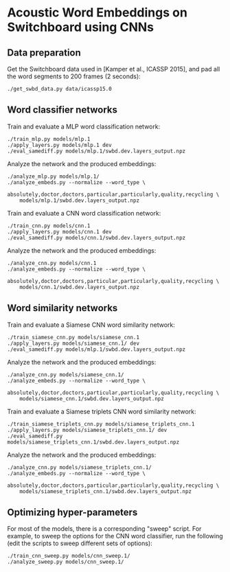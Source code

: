 Acoustic Word Embeddings on Switchboard using CNNs
==================================================


Data preparation
----------------

Get the Switchboard data used in [Kamper et al., ICASSP 2015], and pad all the
word segments to 200 frames (2 seconds):

    ./get_swbd_data.py data/icassp15.0


Word classifier networks
------------------------

Train and evaluate a MLP word classification network:

    ./train_mlp.py models/mlp.1
    ./apply_layers.py models/mlp.1 dev
    ./eval_samediff.py models/mlp.1/swbd.dev.layers_output.npz

Analyze the network and the produced embeddings:
    
    ./analyze_mlp.py models/mlp.1/
    ./analyze_embeds.py --normalize --word_type \
        absolutely,doctor,doctors,particular,particularly,quality,recycling \
        models/mlp.1/swbd.dev.layers_output.npz

Train and evaluate a CNN word classification network:

    ./train_cnn.py models/cnn.1
    ./apply_layers.py models/cnn.1 dev
    ./eval_samediff.py models/cnn.1/swbd.dev.layers_output.npz

Analyze the network and the produced embeddings:

    ./analyze_cnn.py models/cnn.1
    ./analyze_embeds.py --normalize --word_type \
        absolutely,doctor,doctors,particular,particularly,quality,recycling \
        models/cnn.1/swbd.dev.layers_output.npz


Word similarity networks
------------------------

Train and evaluate a Siamese CNN word similarity network:

    ./train_siamese_cnn.py models/siamese_cnn.1
    ./apply_layers.py models/siamese_cnn.1/ dev
    ./eval_samediff.py models/mlp.1/swbd.dev.layers_output.npz

Analyze the network and the produced embeddings:
    
    ./analyze_cnn.py models/siamese_cnn.1/
    ./analyze_embeds.py --normalize --word_type \
        absolutely,doctor,doctors,particular,particularly,quality,recycling \
        models/siamese_cnn.1/swbd.dev.layers_output.npz

Train and evaluate a Siamese triplets CNN word similarity network:

    ./train_siamese_triplets_cnn.py models/siamese_triplets_cnn.1
    ./apply_layers.py models/siamese_triplets_cnn.1/ dev
    ./eval_samediff.py models/siamese_triplets_cnn.1/swbd.dev.layers_output.npz

Analyze the network and the produced embeddings:

    ./analyze_cnn.py models/siamese_triplets_cnn.1/
    ./analyze_embeds.py --normalize --word_type \
        absolutely,doctor,doctors,particular,particularly,quality,recycling \
        models/siamese_triplets_cnn.1/swbd.dev.layers_output.npz


Optimizing hyper-parameters
---------------------------

For most of the models, there is a corresponding "sweep" script. For example,
to sweep the options for the CNN word classifier, run the following (edit the
scripts to sweep different sets of options):

    ./train_cnn_sweep.py models/cnn_sweep.1/
    ./analyze_sweep.py models/cnn_sweep.1/
